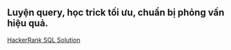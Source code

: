 ## Luyện query, học trick tối ưu, chuẩn bị phỏng vấn hiệu quả.

[HackerRank SQL Solution](https://github.com/Vishwas-Chakilam/HackerRank-SQL-Solutions.git)

